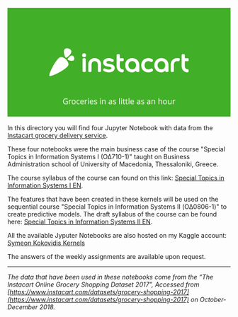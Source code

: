 ![ID banner](instacart.png)

In this directory you will find four Jupyter Notebook with data from the [Instacart grocery delivery service](https://www.instacart.com).

These four notebooks were the main business case of the course "Special Topics in Information Systems Ι (ΟΔ710-1)" taught on Business Administration school of University of Macedonia, Thessaloniki, Greece. 

The course syllabus of the course can found on this link: [Special Topics in Information Systems I EN](https://docs.google.com/document/d/1AJzRZp244V-vNZStMMTDIwejdkNdlJZUv4u0J75zOsc/edit?usp=sharing).

The features that have been created in these kernels will be used on the sequential course "Special Topics in Information Systems ΙI (ΟΔ0806-1)" to create predictive models. The draft syllabus of the course can be found here: [Special Topics in Information Systems II EN](https://docs.google.com/document/d/1Wq4XQW1vdIm5qK327s6uLRJo0ZPrKng1gPOwNd1MbN8/edit?usp=sharing).

All the available Jyputer Notebooks are also hosted on my Kaggle account: [Symeon Kokovidis Kernels](http://kaggle.com/kokovidis/kernels)

The answers of the weekly assignments are available upon request.

---

_The data that have been used in these notebooks come from the “The Instacart Online Grocery Shopping Dataset 2017”, Accessed from [https://www.instacart.com/datasets/grocery-shopping-2017](https://www.instacart.com/datasets/grocery-shopping-2017)
on October-December 2018._


